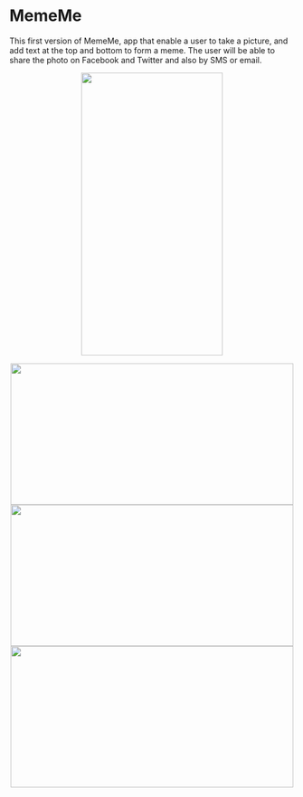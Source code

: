# MemeMe
This first version of MemeMe, app that enable a user to take a picture, and add text at the top and bottom to form a meme. The user will be able to share the photo on Facebook and Twitter and also by SMS or email.

<p align="center">
  <img width="250" height="500" src="https://user-images.githubusercontent.com/27751735/55516530-2053c000-5676-11e9-98dd-0e2788de3330.png">
 </p>
 <p align="center">
  <img width="500" height="250" src="https://user-images.githubusercontent.com/27751735/55517017-bcca9200-5677-11e9-8de6-899577d94da7.png">
  
  <img width="500" height="250" src="https://user-images.githubusercontent.com/27751735/55516533-20ec5680-5676-11e9-8cb8-d93ff7920f31.png">
  
  <img width="500" height="250" src="https://user-images.githubusercontent.com/27751735/55516534-20ec5680-5676-11e9-8270-6ba1a1b42672.png">
  
</p>
